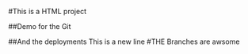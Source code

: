 #This is a HTML project

##Demo for the Git

##And the deployments
This is a new line
#THE Branches are awsome
